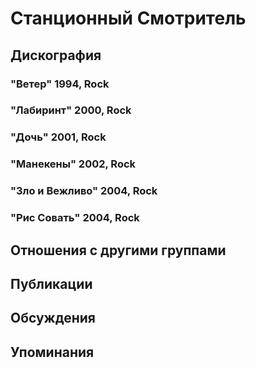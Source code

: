 # Станционный Смотритель



## Дискография

### "Ветер" 1994, Rock



### "Лабиринт" 2000, Rock



### "Дочь" 2001, Rock



### "Манекены" 2002, Rock



### "Зло и Вежливо" 2004, Rock



### "Рис Совать" 2004, Rock




## Отношения с другими группами


## Публикации


## Обсуждения


## Упоминания

